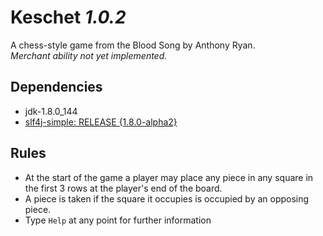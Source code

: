 # Keschet _1.0.2_

A chess-style game from the Blood Song by Anthony Ryan.  
_Merchant ability not yet implemented._

## Dependencies

- jdk-1.8.0_144
- [slf4j-simple: RELEASE {1.8.0-alpha2}](https://www.slf4j.org/)

## Rules

- At the start of the game a player may place any piece in any square in the first 3 rows at the player's end of the board.
- A piece is taken if the square it occupies is occupied by an opposing piece.
- Type `Help` at any point for further information